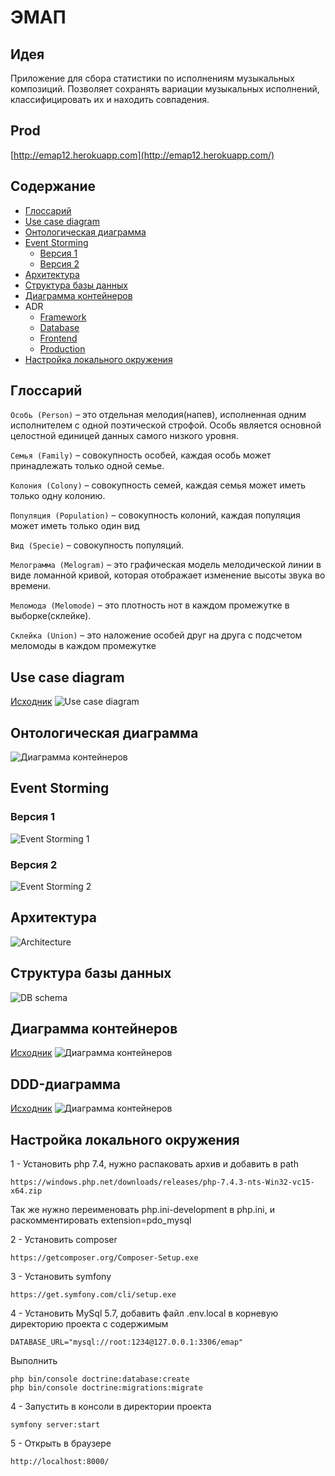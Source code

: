 # ЭМАП

## Идея
Приложение для сбора статистики по исполнениям музыкальных композиций. Позволяет сохранять вариации музыкальных исполнений, классифицировать их и находить совпадения.

## Prod
[http://emap12.herokuapp.com](http://emap12.herokuapp.com/)

## Содержание
* [Глоссарий](#глоссарий)
* [Use case diagram](#Use-case-diagram)
* [Онтологическая диаграмма](#онтологическая-диаграмма)
* [Event Storming](#event-storming)
  * [Версия 1](#версия-1)
  * [Версия 2](#версия-2)
* [Архитектура](#архитектура)
* [Структура базы данных](#структура-базы-данных)
* [Диаграмма контейнеров](#диаграмма-контейнеров)
* ADR
  * [Framework](/docs/server_framework.md)
  * [Database](/docs/database_server.md)
  * [Frontend](/docs/frontend.md)
  * [Production](/docs/production.md)
* [Настройка локального окружения](#настройка-локального-окружения)

## Глоссарий
`Особь (Person)` – это отдельная мелодия(напев), исполненная одним исполнителем с одной поэтической строфой. Особь является основной целостной единицей данных самого низкого уровня.

`Семья (Family)` – совокупность особей, каждая особь может принадлежать только одной семье.

`Колония (Colony)` – совокупность семей, каждая семья может иметь только одну колонию.

`Популяция (Population)` – совокупность колоний, каждая популяция может иметь только один вид

`Вид (Specie)` – совокупность популяций.

`Мелограмма (Melogram)` – это графическая модель мелодической линии в виде ломанной кривой, которая отображает изменение высоты звука во времени.

`Меломода (Melomode)` – это плотность нот в каждом промежутке в выборке(склейке).

`Склейка (Union)` – это наложение особей друг на друга с подсчетом меломоды в каждом промежутке

## Use case diagram
[Исходник](/docs/usecase.pu)
![Use case diagram](/docs/img/usecase_diagram.jpg)  

## Онтологическая диаграмма
![Диаграмма контейнеров](/docs/img/ontology_diagram.jpg)

## Event Storming
### Версия 1
![Event Storming 1](/docs/img/event_storming_1_0.png)
### Версия 2
![Event Storming 2](/docs/img/event_storming_2_0.png)

## Архитектура
![Architecture](/docs/img/architecture.png)

## Структура базы данных
![DB schema](/docs/img/db_schema.png)

## Диаграмма контейнеров
[Исходник](/docs/diagram(PlantUML).pu)
![Диаграмма контейнеров](/docs/img/сontainer_diagram.jpg)

## DDD-диаграмма
[Исходник](/docs/puml/components_diagram.pu)
![Диаграмма контейнеров](/docs/img/components_diagram.jpg)

## Настройка локального окружения

1 - Установить php 7.4, нужно распаковать архив и добавить в path
```
https://windows.php.net/downloads/releases/php-7.4.3-nts-Win32-vc15-x64.zip
```
Так же нужно переименовать php.ini-development в php.ini, и раскомментировать extension=pdo_mysql

2 - Установить composer 
```
https://getcomposer.org/Composer-Setup.exe
```
3 - Установить symfony
```
https://get.symfony.com/cli/setup.exe
```
4 - Установить MySql 5.7, добавить файл .env.local в корневую директорию проекта с содержимым
```
DATABASE_URL="mysql://root:1234@127.0.0.1:3306/emap"
```
Выполнить
```
php bin/console doctrine:database:create
php bin/console doctrine:migrations:migrate
```

4 - Запустить в консоли в директории проекта
```
symfony server:start
```
5 - Открыть в браузере
```
http://localhost:8000/
```
